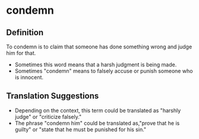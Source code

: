 # condemn

## Definition

To condemn is to claim that someone has done something wrong and judge him for that.

* Sometimes this word means that a harsh judgment is being made.
* Sometimes "condemn" means to falsely accuse or punish someone who is innocent.


## Translation Suggestions



* Depending on the context, this term could be translated as "harshly judge" or "criticize falsely."
* The phrase "condemn him" could be translated as,"prove that he is guilty" or "state that he must be punished for his sin."
